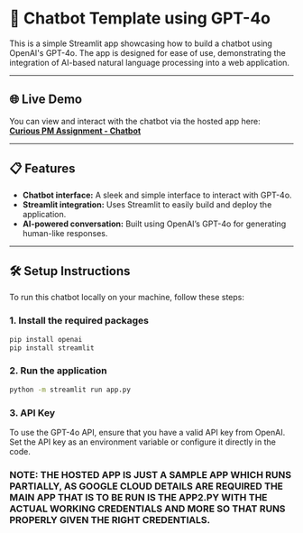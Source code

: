 # 💬 Chatbot Template using GPT-4o

This is a simple Streamlit app showcasing how to build a chatbot using OpenAI's GPT-4o. The app is designed for ease of use, demonstrating the integration of AI-based natural language processing into a web application.

---

## 🌐 Live Demo

You can view and interact with the chatbot via the hosted app here:  
[**Curious PM Assignment - Chatbot**](https://sridharcuriouspm.streamlit.app/)

---

## 📋 Features

- **Chatbot interface:** A sleek and simple interface to interact with GPT-4o.
- **Streamlit integration:** Uses Streamlit to easily build and deploy the application.
- **AI-powered conversation:** Built using OpenAI’s GPT-4o for generating human-like responses.

---

## 🛠️ Setup Instructions

To run this chatbot locally on your machine, follow these steps:

### 1. Install the required packages

```bash
pip install openai
pip install streamlit
```
### 2. Run the application
```bash
python -m streamlit run app.py
```
### 3. API Key
To use the GPT-4o API, ensure that you have a valid API key from OpenAI. Set the API key as an environment variable or configure it directly in the code.

### NOTE: THE HOSTED APP IS JUST A SAMPLE APP WHICH RUNS PARTIALLY, AS GOOGLE CLOUD DETAILS ARE REQUIRED THE MAIN APP THAT IS TO BE RUN IS THE APP2.PY WITH THE ACTUAL WORKING CREDENTIALS AND MORE SO THAT RUNS PROPERLY GIVEN THE RIGHT CREDENTIALS.
